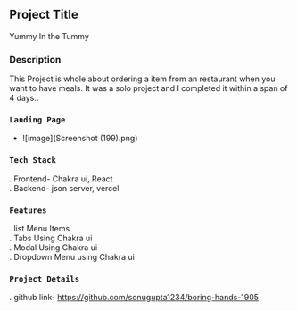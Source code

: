 

## Project Title

Yummy In the Tummy

### Description

This Project is whole about ordering a item from an restaurant when you want to have meals. It was a solo project and I completed it within a span of 4 days..


### `Landing Page`

- ![image](Screenshot (199).png)

### `Tech Stack`

. Frontend- Chakra ui, React <br/>
. Backend- json server, vercel 

### `Features`

. list Menu Items<br/>
. Tabs Using Chakra ui<br/>
. Modal Using Chakra ui<br/>
. Dropdown Menu using Chakra ui<br/>

### `Project Details`

. github link- https://github.com/sonugupta1234/boring-hands-1905 <br/>



